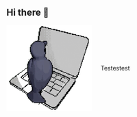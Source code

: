## Hi there 👋

<div style="display: flex; align-items: center;">
  <img src="img/crow_type.gif" alt="Crow typing pixelart GIF" style="width: 200px; margin-right: 20px;">
  <p>Testestest</p>
</div>


<!--
**ZeroDelusions/ZeroDelusions** is a ✨ _special_ ✨ repository because its `README.md` (this file) appears on your GitHub profile.

Here are some ideas to get you started:

- 🔭 I’m currently working on ...
- 🌱 I’m currently learning ...
- 👯 I’m looking to collaborate on ...
- 🤔 I’m looking for help with ...
- 💬 Ask me about ...
- 📫 How to reach me: ...
- 😄 Pronouns: ...
- ⚡ Fun fact: ...
-->
